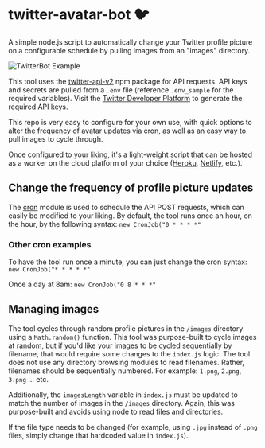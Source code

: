 # twitter-avatar-bot 🐦
A simple node.js script to automatically change your Twitter profile picture on a configurable schedule by pulling images from an "images" directory.

![TwitterBot Example](https://i.imgur.com/HdCbeiZ.png)

This tool uses the [twitter-api-v2](https://www.npmjs.com/package/twitter-api-v2) npm package for API requests. API keys and secrets are pulled from a `.env` file (reference `.env_sample` for the required variables). Visit the [Twitter Developer Platform](https://developer.twitter.com) to generate the required API keys.

This repo is very easy to configure for your own use, with quick options to alter the frequency of avatar updates via cron, as well as an easy way to pull images to cycle through.

Once configured to your liking, it's a light-weight script that can be hosted as a worker on the cloud platform of your choice ([Heroku](https://heroku.com), [Netlify](https://netlify.com), etc.).

## Change the frequency of profile picture updates
The [cron](https://www.npmjs.com/package/cron) module is used to schedule the API POST requests, which can easily be modified to your liking. By default, the tool runs once an hour, on the hour, by the following syntax:
`new CronJob("0 * * * *"`

### Other cron examples

To have the tool run once a minute, you can just change the cron syntax:
`new CronJob("* * * * *"`

Once a day at 8am:
`new CronJob("0 8 * * *"`

## Managing images
The tool cycles through random profile pictures in the `/images` directory using a `Math.random()` function. This tool was purpose-built to cycle images at random, but if you'd like your images to be cycled sequentially by filename, that would require some changes to the `index.js` logic. The tool does not use any directory browsing modules to read filenames. Rather, filenames should be sequentially numbered. For example: `1.png`, `2.png`, `3.png` ... etc. 

Additionally, the `imagesLength` variable in `index.js` must be updated to match the number of images in the `/images` directory. Again, this was purpose-built and avoids using node to read files and directories.

If the file type needs to be changed (for example, using `.jpg` instead of `.png` files, simply change that hardcoded value in `index.js`).


